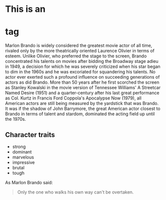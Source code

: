 # This is an <h1> tag
Marlon Brando is widely considered the greatest movie actor of all time, rivaled only by the more theatrically oriented Laurence Olivier in terms of esteem. Unlike Olivier, who preferred the stage to the screen, Brando concentrated his talents on movies after bidding the Broadway stage adieu in 1949, a decision for which he was severely criticized when his star began to dim in the 1960s and he was excoriated for squandering his talents. No actor ever exerted such a profound influence on succeeding generations of actors as did Brando. More than 50 years after he first scorched the screen as Stanley Kowalski in the movie version of Tennessee Williams' A Streetcar Named Desire (1951) and a quarter-century after his last great performance as Col. Kurtz in Francis Ford Coppola's Apocalypse Now (1979), all American actors are still being measured by the yardstick that was Brando. It was if the shadow of John Barrymore, the great American actor closest to Brando in terms of talent and stardom, dominated the acting field up until the 1970s.
## Character traits
* strong
* dominant
* marvelous
* impressive
* brutal
* tough

As Marlon Brando said:
> Only the one who walks his own way can't be overtaken.